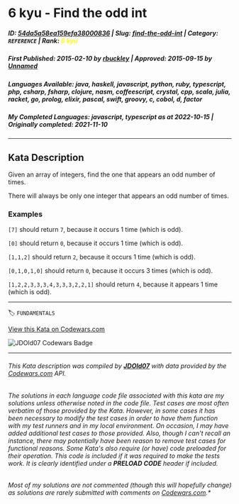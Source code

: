 # 6 kyu - Find the odd int

##### **ID**: [54da5a58ea159efa38000836](https://www.codewars.com/kata/54da5a58ea159efa38000836) | **Slug**: [find-the-odd-int](https://www.codewars.com/kata/54da5a58ea159efa38000836) | **Category**: `REFERENCE` | **Rank**: <span style="color:yellow">6 kyu</span>

##### **First Published**: 2015-02-10 ***by*** [rbuckley](https://www.codewars.com/users/rbuckley) | **Approved**: 2015-09-15 ***by*** [Unnamed](https://www.codewars.com/users/Unnamed)

##### **Languages Available**: java, haskell, javascript, python, ruby, typescript, php, csharp, fsharp, clojure, nasm, coffeescript, crystal, cpp, scala, julia, racket, go, prolog, elixir, pascal, swift, groovy, c, cobol, d, factor

##### **My Completed Languages**: javascript, typescript ***as at*** 2022-10-15 | **Originally completed**: 2021-11-10

---

## Kata Description


Given an array of integers, find the one that appears an odd number of times.



There will always be only one integer that appears an odd number of times.





### Examples



`[7]` should return `7`, because it occurs 1 time (which is odd).  

`[0]` should return `0`, because it occurs 1 time (which is odd).  

`[1,1,2]` should return `2`, because it occurs 1 time (which is odd).  

`[0,1,0,1,0]` should return `0`, because it occurs 3 times (which is odd).  

`[1,2,2,3,3,3,4,3,3,3,2,2,1]` should return `4`, because it appears 1 time (which is odd).



---


🏷 `FUNDAMENTALS`


[View this Kata on Codewars.com](https://www.codewars.com/kata/54da5a58ea159efa38000836)

![](https://www.codewars.com/users/jdold07/badges/large "JDOld07 Codewars Badge")

---

###### *This Kata description was compiled by [**JDOld07**](https://tpstech.dev) with data provided by the [Codewars.com](https://www.codewars.com) API.*

###### *The solutions in each language code file associated with this kata are my solutions unless otherwise noted in the code file.  Test cases are most often verbatim of those provided by the Kata.  However, in some cases it has been necessary to modify the test cases in order to have them function with my test runners and in my local environment.  On occasion, I may have added additional test cases to those provided.  Also, though I can't recall an instance, there may potentially have been reason to remove test cases for functional reasons.  Some Kata's also require (*or have*) code preloaded for their operation.  This code is included if it was required to make the tests work.  It is clearly identified under a **PRELOAD CODE** header if included.*

###### Most of my solutions are not commented (*though this will hopefully change*) as solutions are rarely submitted with comments on [Codewars.com](https://www.codewars.com).*
